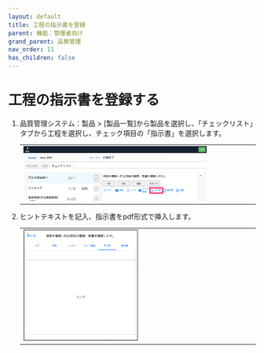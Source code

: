 ```yaml
---
layout: default
title: 工程の指示書を登録
parent: 機能：管理者向け
grand_parent: 品質管理
nav_order: 11
has_children: false
---
```


# 工程の指示書を登録する

1. 品質管理システム：製品 > [製品一覧]から製品を選択し、「チェックリスト」タブから工程を選択し、チェック項目の「指示書」を選択します。

    <table><tr><td>
    <img src="../../../../assets/images/quality-control/administrator/instruction-registration/1.png" width="80%">
    </td></tr></table>

1. ヒントテキストを記入、指示書をpdf形式で挿入します。

    <table><tr><td>
    <img src="../../../../assets/images/quality-control/administrator/instruction-registration/2.png" width="50%">
    </td></tr></table>